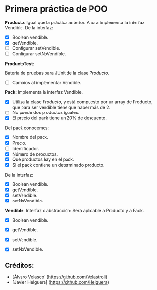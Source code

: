 # Primera práctica de POO

**Producto**:
Igual que la práctica anterior.
Ahora implementa la interfaz Vendible.
De la interfaz:
- [x] Boolean vendible.
- [x] getVendible.
- [ ] Configurar setVendible.
- [ ] Configurar setNoVendible.

**ProductoTest**:

Batería de pruebas para JUnit de la clase _Producto_.
- [ ] Cambios al implementar Vendible.


**Pack**:
Implementa la interfaz Vendible.
- [x] Utiliza la clase _Producto_, y está compuesto por un array de Producto, que para ser vendible tiene que haber más de 2.
- [ ] No puede dos productos iguales.
- [x] El precio del pack tiene un 20% de descuento.

Del pack conocemos:
- [x] Nombre del pack.
- [x] Precio.
- [ ] Identificador.
- [x] Número de productos.
- [x] Qué productos hay en el pack.
- [x] Si el pack contiene un determinado producto.

De la interfaz:
- [x] Boolean vendible.
- [x] getVendible.
- [x] setVendible.
- [x] setNoVendible.

**Vendible**:
Interfaz o abstracción: Será aplicable a Producto y a Pack.
- [x] Boolean vendible.
- [x] getVendible.
- [x] setVendible.
- [x] setNoVendible.


## Créditos:

- [Álvaro Velasco] (https://github.com/Velastroll)
- [Javier Helguera] (https://github.com/Helguera)
